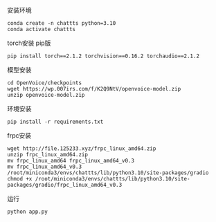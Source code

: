 安装环境

```shell
conda create -n chattts python=3.10
conda activate chattts
```

torch安装 pip版
```shell
pip install torch==2.1.2 torchvision==0.16.2 torchaudio==2.1.2
```

模型安装
```shell
cd OpenVoice/checkpoints
wget https://wp.007irs.com/f/K2Q9NtV/openvoice-model.zip
unzip openvoice-model.zip
```

环境安装
```shell
pip install -r requirements.txt
```

frpc安装
```shell
wget http://file.125233.xyz/frpc_linux_amd64.zip
unzip frpc_linux_amd64.zip
mv frpc_linux_amd64 frpc_linux_amd64_v0.3
mv frpc_linux_amd64_v0.3 /root/miniconda3/envs/chattts/lib/python3.10/site-packages/gradio
chmod +x /root/miniconda3/envs/chattts/lib/python3.10/site-packages/gradio/frpc_linux_amd64_v0.3
```

运行
```shell
python app.py
```